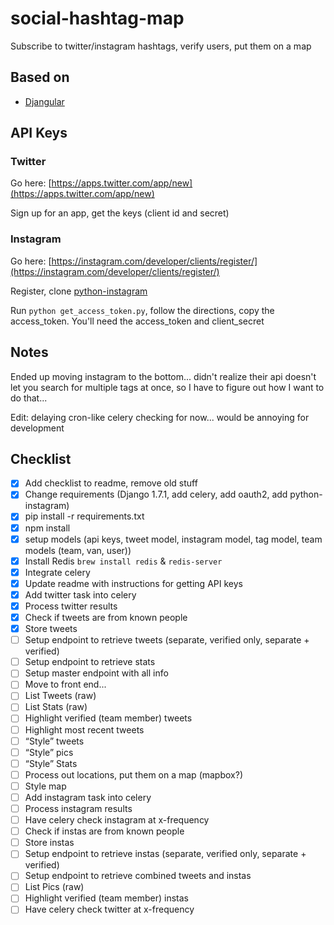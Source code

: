 # social-hashtag-map
Subscribe to twitter/instagram hashtags, verify users, put them on a map

## Based on

 - [Djangular](https://github.com/TrackMaven/Djangular.git)
 
## API Keys

### Twitter

Go here: [https://apps.twitter.com/app/new](https://apps.twitter.com/app/new)

Sign up for an app, get the keys (client id and secret)

### Instagram

Go here: [https://instagram.com/developer/clients/register/](https://instagram.com/developer/clients/register/)

Register, clone [python-instagram](https://github.com/Instagram/python-instagram)

Run `python get_access_token.py`, follow the directions, copy the access_token.  You'll need the access_token and client_secret

## Notes

Ended up moving instagram to the bottom... didn't realize their api doesn't let you search for multiple tags at once, so I have to figure out how I want to do that...

Edit: delaying cron-like celery checking for now... would be annoying for development

## Checklist
 
 - [x] Add checklist to readme, remove old stuff
 - [x] Change requirements (Django 1.7.1, add celery, add oauth2, add python-instagram)
 - [x] pip install -r requirements.txt
 - [x] npm install
 - [x] setup models (api keys, tweet model, instagram model, tag model, team models (team, van, user))
 - [x] Install Redis `brew install redis` & `redis-server`
 - [x] Integrate celery
 - [x] Update readme with instructions for getting API keys
 - [x] Add twitter task into celery
 - [X] Process twitter results
 - [x] Check if tweets are from known people
 - [x] Store tweets
 - [ ] Setup endpoint to retrieve tweets (separate, verified only, separate + verified)
 - [ ] Setup endpoint to retrieve stats
 - [ ] Setup master endpoint with all info
 - [ ] Move to front end...
 - [ ] List Tweets (raw)
 - [ ] List Stats (raw)
 - [ ] Highlight verified (team member) tweets
 - [ ] Highlight most recent tweets
 - [ ] “Style” tweets
 - [ ] “Style” pics
 - [ ] “Style” Stats
 - [ ] Process out locations, put them on a map (mapbox?)
 - [ ] Style map
 - [ ] Add instagram task into celery
 - [ ] Process instagram results
 - [ ] Have celery check instagram at x-frequency
 - [ ] Check if instas are from known people
 - [ ] Store instas
 - [ ] Setup endpoint to retrieve instas (separate, verified only, separate + verified)
 - [ ] Setup endpoint to retrieve combined tweets and instas
 - [ ] List Pics (raw)
 - [ ] Highlight verified (team member) instas
 - [ ] Have celery check twitter at x-frequency